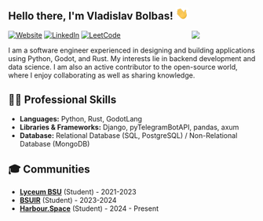 <h2> Hello there, I'm Vladislav Bolbas! <img src="https://raw.githubusercontent.com/ABSphreak/ABSphreak/master/gifs/Hi.gif" height="25px"></h2>

<img align="right" src="https://media4.giphy.com/media/v1.Y2lkPTc5MGI3NjExNmRxcDBscm8xdzZnbXZkenZkY2JoY2pxZHhkZjA4ZTE0ZGFvczJmOCZlcD12MV9pbnRlcm5hbF9naWZfYnlfaWQmY3Q9Zw/VbnUQpnihPSIgIXuZv/giphy.webp" width='130'/> 

[
![Website](https://img.shields.io/badge/Website-CC5500?style=for-the-badge&logo=&logoColor=white)](http://bolbas.dev/) [ ![LinkedIn](https://img.shields.io/badge/LinkedIn-4682B4?style=for-the-badge&logo=linkedin&logoColor=white)](https://www.linkedin.com/in/bolbas/) [![LeetCode](https://img.shields.io/badge/LeetCode-000000?style=for-the-badge&logo=LeetCode&logoColor=)](https://leetcode.com/u/curriy/)


I am a software engineer experienced in designing and building applications using Python, Godot, and Rust. My interests lie in backend development and data science. I am also an active contributor to the open-source world, where I enjoy collaborating as well as sharing knowledge.

## 👨‍💻 Professional Skills

-  **Languages:**  Python, Rust, GodotLang
-  **Libraries & Frameworks:** Django, pyTelegramBotAPI, pandas, axum
-  **Database:** Relational Database (SQL, PostgreSQL) / Non-Relational Database (MongoDB)

## 🎓 Communities 

- <a link href="https://lyceum.by/"><b>Lyceum BSU</b></a> (Student) - 2021-2023
- <a link href="https://www.bsuir.by/en/"><b>BSUIR</b></a> (Student) - 2023-2024
- <a link href="https://harbour.space/"><b>Harbour.Space</b></a> (Student) - 2024 - Present
